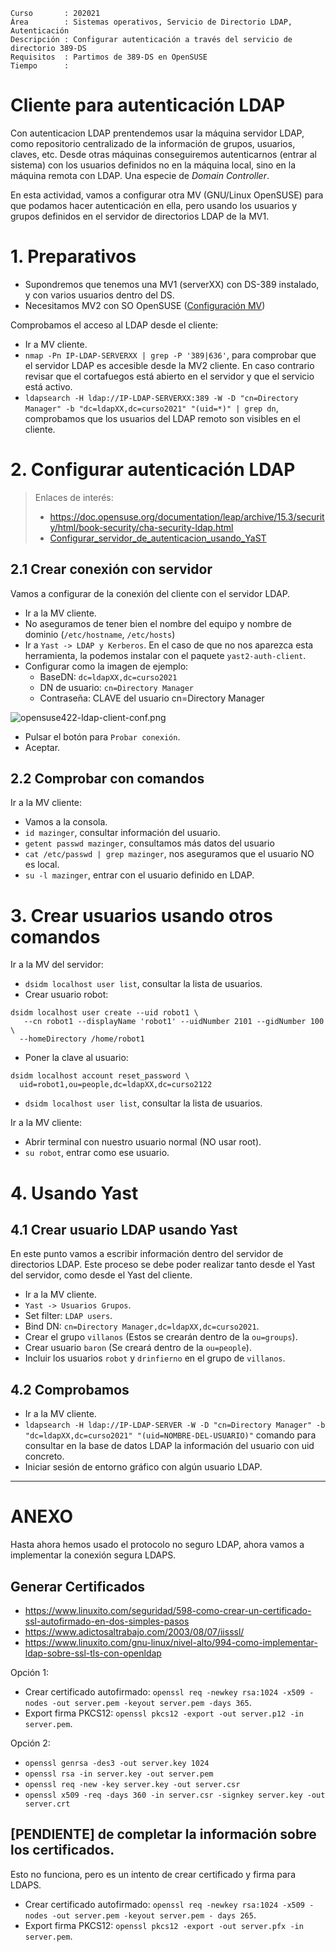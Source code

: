 
```
Curso       : 202021
Área        : Sistemas operativos, Servicio de Directorio LDAP, Autenticación
Descripción : Configurar autenticación a través del servicio de directorio 389-DS
Requisitos  : Partimos de 389-DS en OpenSUSE
Tiempo      :
```

# Cliente para autenticación LDAP

Con autenticacion LDAP prentendemos usar la máquina servidor LDAP, como repositorio centralizado de la información de grupos, usuarios, claves, etc. Desde otras máquinas conseguiremos autenticarnos (entrar al sistema) con los usuarios definidos no en la máquina local, sino en la máquina remota con LDAP. Una especie de *Domain Controller*.

En esta actividad, vamos a configurar otra MV (GNU/Linux OpenSUSE) para que podamos hacer autenticación en ella, pero usando los usuarios y grupos definidos en el servidor de directorios LDAP de la MV1.

# 1. Preparativos

* Supondremos que tenemos una MV1 (serverXX) con DS-389 instalado, y con varios usuarios dentro del DS.
* Necesitamos MV2 con SO OpenSUSE ([Configuración MV](../../global/configuracion/opensuse.md))

Comprobamos el acceso al LDAP desde el cliente:
* Ir a MV cliente.
* `nmap -Pn IP-LDAP-SERVERXX | grep -P '389|636'`, para comprobar que el servidor LDAP es accesible desde la MV2 cliente. En caso contrario revisar que el cortafuegos está abierto en el servidor y que el servicio está activo.
* `ldapsearch -H ldap://IP-LDAP-SERVERXX:389 -W -D "cn=Directory Manager" -b "dc=ldapXX,dc=curso2021" "(uid=*)" | grep dn`, comprobamos que los usuarios del LDAP remoto son visibles en el cliente.

# 2. Configurar autenticación LDAP

> Enlaces de interés:
> * https://doc.opensuse.org/documentation/leap/archive/15.3/security/html/book-security/cha-security-ldap.html
> * [Configurar_servidor_de_autenticacion_usando_YaST](https://es.opensuse.org/Configurar_servidor_de_autenticacion_usando_YaST)

## 2.1 Crear conexión con servidor

Vamos a configurar de la conexión del cliente con el servidor LDAP.

* Ir a la MV cliente.
* No aseguramos de tener bien el nombre del equipo y nombre de dominio (`/etc/hostname`, `/etc/hosts`)
* Ir a `Yast -> LDAP y Kerberos`. En el caso de que no nos aparezca esta herramienta, la podemos instalar con el paquete `yast2-auth-client`.
* Configurar como la imagen de ejemplo:
    * BaseDN: `dc=ldapXX,dc=curso2021`
    * DN de usuario: `cn=Directory Manager`
    * Contraseña: CLAVE del usuario cn=Directory Manager

![opensuse422-ldap-client-conf.png](./images/opensuse422-ldap-client-conf.png)

* Pulsar el botón para `Probar conexión`.
* Aceptar.

## 2.2 Comprobar con comandos

Ir a la MV cliente:
* Vamos a la consola.
* `id mazinger`, consultar información del usuario.
* `getent passwd mazinger`, consultamos más datos del usuario
* `cat /etc/passwd | grep mazinger`, nos aseguramos que el usuario NO es local.
* `su -l mazinger`, entrar con el usuario definido en LDAP.

# 3. Crear usuarios usando otros comandos

Ir a la MV del servidor:
* `dsidm localhost user list`, consultar la lista de usuarios.
* Crear usuario robot:
```
dsidm localhost user create --uid robot1 \
   --cn robot1 --displayName 'robot1' --uidNumber 2101 --gidNumber 100 \
  --homeDirectory /home/robot1
```
* Poner la clave al usuario:
```
dsidm localhost account reset_password \
  uid=robot1,ou=people,dc=ldapXX,dc=curso2122
```
* `dsidm localhost user list`, consultar la lista de usuarios.

Ir a la MV cliente:
* Abrir terminal con nuestro usuario normal (NO usar root).
* `su robot`, entrar como ese usuario.

# 4. Usando Yast

## 4.1 Crear usuario LDAP usando Yast

En este punto vamos a escribir información dentro del servidor de directorios LDAP.
Este proceso se debe poder realizar tanto desde el Yast del servidor, como desde el Yast
del cliente.

* Ir a la MV cliente.
* `Yast -> Usuarios Grupos`.
* Set filter: `LDAP users`.
* Bind DN: `cn=Directory Manager,dc=ldapXX,dc=curso2021`.
* Crear el grupo `villanos` (Estos se crearán dentro de la `ou=groups`).
* Crear usuario `baron` (Se creará dentro de la `ou=people`).
* Incluir los usuarios `robot` y `drinfierno` en el grupo de `villanos`.

## 4.2 Comprobamos

* Ir a la MV cliente.
* `ldapsearch -H ldap://IP-LDAP-SERVER -W -D "cn=Directory Manager" -b "dc=ldapXX,dc=curso2021" "(uid=NOMBRE-DEL-USUARIO)"` comando para consultar en la base de datos LDAP la información del usuario con uid concreto.
* Iniciar sesión de entorno gráfico con algún usuario LDAP.

---
# ANEXO

Hasta ahora hemos usado el protocolo no seguro LDAP, ahora vamos a implementar
la conexión segura LDAPS.

## Generar Certificados

* https://www.linuxito.com/seguridad/598-como-crear-un-certificado-ssl-autofirmado-en-dos-simples-pasos
* https://www.adictosaltrabajo.com/2003/08/07/iisssl/
* https://www.linuxito.com/gnu-linux/nivel-alto/994-como-implementar-ldap-sobre-ssl-tls-con-openldap

Opción 1:
* Crear certificado autofirmado: `openssl req -newkey rsa:1024 -x509 -nodes -out server.pem -keyout server.pem -days 365`.
* Export firma PKCS12: `openssl pkcs12 -export -out server.p12 -in server.pem`.

Opción 2:
* `openssl genrsa -des3 -out server.key 1024`
* `openssl rsa -in server.key -out server.pem`
* `openssl req -new -key server.key -out server.csr`
* `openssl x509 -req -days 360 -in server.csr -signkey server.key -out server.crt`

## [PENDIENTE] de completar la información sobre los certificados.

Esto no funciona, pero es un intento de crear certificado y firma para LDAPS.

* Crear certificado autofirmado: `openssl req -newkey rsa:1024 -x509 -nodes -out server.pem -keyout server.pem - days 265`.
* Export firma PKCS12: `openssl pkcs12 -export -out server.pfx -in server.pem`.
